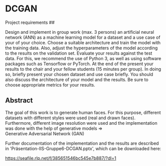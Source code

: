 # DCGAN

Project requirements ##

Design and implement in group work (max. 3 persons) an artificial neural network (ANN) as a machine learning model for a dataset and a use case of your
of your choice. Choose a suitable architecture and train the model with the training data. Also, adjust the hyperparameters of the model
according to the results on the validation set. Evaluate your results against the test data. For this, we recommend the use of Python
3, as well as using software packages such as Tensorflow or PyTorch. At the end of the present your results to the chair and your fellow students (15 minutes per group). In doing so, briefly present your chosen dataset and use case briefly. You should also discuss the architecture of your model and the results.
Be sure to choose appropriate metrics for your results.

## Abstract

The goal of this work is to generate human faces. For this purpose, different datasets with different styles were used (real and drawn faces). Furthermore, different image resolution were used and the implementation was done with the help of generative models ⇒  Generative Adversarial Network (GAN)

Further documentation of the implementation and the results are described in 'Präsentation-IIS-Gruppe6-DCGAN.pptx', which can be downloaded here: 

https://seafile.rlp.net/f/385651546bc545e7b887/?dl=1

